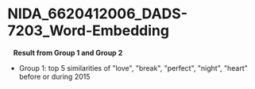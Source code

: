 # NIDA_6620412006_DADS-7203_Word-Embedding
&nbsp;&nbsp;&nbsp;<b>Result from Group 1 and Group 2 </b><br>

<ul>
  <li>Group 1: top 5 similarities of "love", "break", "perfect", "night", "heart" before or during 2015</li>
</ul>
